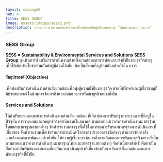 ```yaml
---
layout: subpageX
num: 4
title: SESS GROUP
image: assets/images/sess2.png
description: ออกแบบการจัดงานอย่างสร้างสรรค์โดยมืออาชีพผู้มีประสบการณ์ “เติมความสุขทุกประเภท”
---
```




<section>
	<h3>SESS Group</h3>
	<b>SESS = Sustainability & Environmental Services and Solutions</b>
	<b>SESS Group</b> มุ่งเน้นการส่งเสริมการดำเนินงานด้านสิ่งแวดล้อมและการพัฒนาอย่างยั่งยืนของธุรกิจต่างๆ เพื่อให้เกิดประโยชน์ร่วมกันต่อผู้มีส่วนได้เสีย เกิดเป็นสังคมที่อยู่ร่วมกันอย่างยั่งยืน ถาวร 
</section>

<section>
	<h4>วัตถุประสงค์ (Objective)</h4>
	เพื่อส่งเสริมการดำเนินงานด้านสิ่งแวดล้อมเพื่อมุ่งสู่ความยั่งยืนของธุรกิจ ด้วยที่ปรึกษาและผู้เชี่ยวชาญที่มีประสบการณ์ในด้านการจัดการสิ่งแวดล้อมและการพัฒนาธุรกิจอย่างยั่งยืน  
	</section><section>
	<h4>Services and Solutions</h4>
	ให้คำปรึกษาและแนะนำการดำเนินงานด้านสิ่งแวดล้อม ที่เกี่ยวข้องการปรับปรุงกระบวนการที่มีอยู่ในปัจจุบัน การวางแผนและกลยุทธ์การดำเนินงานในอนาคต ตามกรอบแนวทางการดำเนินงานมาตรฐานไทยและมาตรฐานสากลต่างๆ 
	จัดทำรายงานต่างๆ เพื่อใช้ในการขอการรับรองมาตรฐานการดำเนินงานที่เกี่ยวข้อง 
	จัดทำรายงานเพื่อเข้าร่วมการประเมินหรือการส่งประกวดรางวัลต่างๆ ด้านการจัดการสิ่งแวดล้อมและการพัฒนาอย่างยั่งยืน
	ให้ความรู้เรื่องการจัดการสิ่งแวดล้อมและการพัฒนาธุรกิจอย่างยั่งยืนตามกรอบแนวทางการดำเนินงานมาตรฐานไทยและมาตรฐานสากลต่างๆ 
	จัดทำเนื้อหาสำหรับจัดทำเป็นสื่อประชาสัมพันธ์และรายงานเกี่ยวกับการดำเนินธุรกิจที่เกี่ยวข้องกับการจัดการสิ่งแวดล้อมและการพัฒนาธุรกิจที่ยั่งยืน 
</section>
